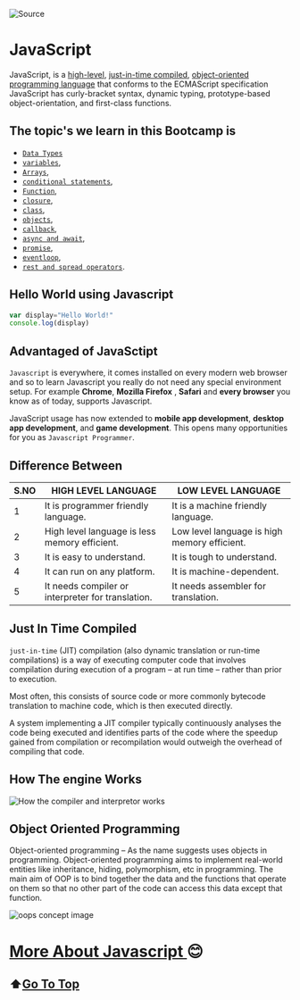 
![Source](https://nadia-training.com/wp-content/uploads/2019/03/JavaScript-Essentials-Course.jpg)
# **JavaScript** 

JavaScript, is a [high-level](#difference-between), [just-in-time compiled](#just-in-time-compiled), [object-oriented programming language](#object-oriented-programming) that conforms to the ECMAScript specification JavaScript has curly-bracket syntax, dynamic typing, prototype-based object-orientation, and first-class functions.

## **The topic's we learn in this Bootcamp is**

* [`Data Types`](https://github.com/mnptrinity/Redesign/blob/master/JS/2_Data_Types.md)
* [`variables`](https://github.com/mnptrinity/Redesign/blob/update/2/JS/7_Variable.md),
* [`Arrays`](https://github.com/mnptrinity/Redesign/blob/update/2/JS/9_Array.md),
* [`conditional statements`](),
* [`Function`](https://github.com/mnptrinity/Redesign/blob/update/2/JS/3_Function.md),
* [`closure`](https://github.com/mnptrinity/Redesign/blob/update/2/JS/5_Closure.md),
* [`class`](https://github.com/mnptrinity/Redesign/blob/update/2/JS/4_Class_in_js.md),
* [`objects`](),
* [`callback`](https://github.com/mnptrinity/Redesign/blob/update/2/JS/6_Call%20Back.md),
* [`async and await`](),
* [`promise`](),
* [`eventloop`](https://github.com/mnptrinity/Redesign/blob/update/2/JS/8_Event_loop.md),
* [`rest and spread operators`]().



## Hello World using Javascript

```js
var display="Hello World!"
console.log(display)
```

## **Advantaged of JavaSctipt**

`Javascript` is everywhere, it comes installed on every modern web browser and so to learn Javascript you really do not need any special environment setup. For example **Chrome**, **Mozilla Firefox** , **Safari** and **every browser** you know as of today, supports Javascript.

JavaScript usage has now extended to **mobile app development**, **desktop app development**, and **game development**. This opens many opportunities for you as `Javascript Programmer`.

## **Difference Between**
S.NO | HIGH LEVEL LANGUAGE | LOW LEVEL LANGUAGE
---------|----------|---------
 1 | It is programmer friendly language.	 | It is a machine friendly language.
 2  |   High level language is less memory efficient.| Low level language is high memory efficient.
 3  | It is easy to understand.	    |   It is tough to understand.
4   |   It can run on any platform.	    |   It is machine-dependent.
5   |   It needs compiler or interpreter for translation.	|   It needs assembler for translation.


## **Just In Time Compiled**
`just-in-time` (JIT) compilation (also dynamic translation or run-time compilations) is a way of executing computer code that involves compilation during execution of a program – at run time – rather than prior to execution.

Most often, this consists of source code or more commonly bytecode translation to machine code, which is then executed directly. 

A system implementing a JIT compiler typically continuously analyses the code being executed and identifies parts of the code where the speedup gained from compilation or recompilation would outweigh the overhead of compiling that code.

## How The engine Works
![How the compiler and interpretor works](https://miro.medium.com/proxy/1*VqHSZhJ93Vhijkm_VCjHsw.gif)



## **Object Oriented Programming**

Object-oriented programming – As the name suggests uses objects in programming. Object-oriented programming aims to implement real-world entities like inheritance, hiding, polymorphism, etc in programming. The main aim of OOP is to bind together the data and the functions that operate on them so that no other part of the code can access this data except that function.

![oops concept image](https://miro.medium.com/max/1000/1*y6Opk-cAQVe6uyKYH3306g.png)


# [More About Javascript ](https://github.com/mnptrinity/Redesign/blob/update/2/JS/moreabout_java.md)😊   &nbsp;&nbsp;&nbsp;&nbsp;&nbsp;&nbsp;&nbsp;&nbsp;&nbsp;&nbsp;&nbsp;&nbsp;&nbsp;&nbsp;&nbsp;&nbsp;&nbsp;&nbsp;&nbsp;  
 ## ⬆️[Go To Top](#javascript)




